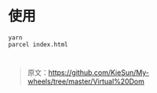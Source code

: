 # 使用

```shell
yarn
parcel index.html
```
#

> 原文：https://github.com/KieSun/My-wheels/tree/master/Virtual%20Dom